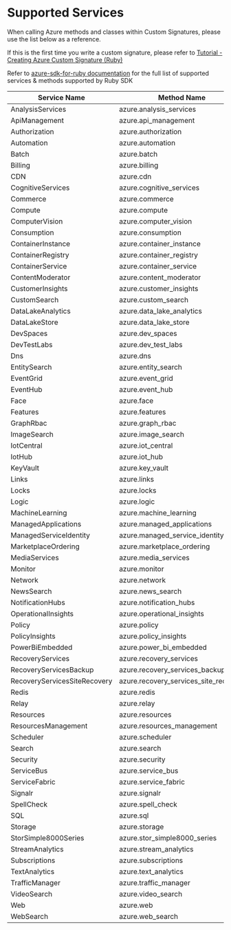 # Supported Services

When calling Azure methods and classes within Custom Signatures, please use the list below as a reference.

If this is the first time you write a custom signature, please refer to [Tutorial - Creating Azure Custom Signature (Ruby)](./tutorial/creating_custom_signature_ruby.md)

Refer to [azure-sdk-for-ruby documentation](https://github.com/Azure/azure-sdk-for-ruby) for the full list of supported services & methods supported by Ruby SDK

| Service Name | Method Name |
|------------|-------------|
| AnalysisServices | azure.analysis_services |
| ApiManagement | azure.api_management |
| Authorization | azure.authorization |
| Automation | azure.automation |
| Batch | azure.batch |
| Billing | azure.billing |
| CDN | azure.cdn |
| CognitiveServices | azure.cognitive_services |
| Commerce | azure.commerce |
| Compute | azure.compute |
| ComputerVision | azure.computer_vision |
| Consumption | azure.consumption |
| ContainerInstance | azure.container_instance |
| ContainerRegistry | azure.container_registry |
| ContainerService | azure.container_service |
| ContentModerator | azure.content_moderator |
| CustomerInsights | azure.customer_insights |
| CustomSearch | azure.custom_search |
| DataLakeAnalytics | azure.data_lake_analytics |
| DataLakeStore | azure.data_lake_store |
| DevSpaces | azure.dev_spaces |
| DevTestLabs | azure.dev_test_labs |
| Dns | azure.dns |
| EntitySearch | azure.entity_search |
| EventGrid | azure.event_grid |
| EventHub | azure.event_hub |
| Face | azure.face |
| Features | azure.features |
| GraphRbac | azure.graph_rbac |
| ImageSearch | azure.image_search |
| IotCentral | azure.iot_central |
| IotHub | azure.iot_hub |
| KeyVault | azure.key_vault |
| Links | azure.links |
| Locks | azure.locks |
| Logic | azure.logic |
| MachineLearning | azure.machine_learning |
| ManagedApplications | azure.managed_applications |
| ManagedServiceIdentity | azure.managed_service_identity |
| MarketplaceOrdering | azure.marketplace_ordering |
| MediaServices | azure.media_services |
| Monitor | azure.monitor |
| Network | azure.network |
| NewsSearch | azure.news_search |
| NotificationHubs | azure.notification_hubs |
| OperationalInsights | azure.operational_insights |
| Policy | azure.policy |
| PolicyInsights | azure.policy_insights |
| PowerBiEmbedded | azure.power_bi_embedded |
| RecoveryServices | azure.recovery_services |
| RecoveryServicesBackup | azure.recovery_services_backup |
| RecoveryServicesSiteRecovery | azure.recovery_services_site_recovery |
| Redis | azure.redis |
| Relay | azure.relay |
| Resources | azure.resources |
| ResourcesManagement | azure.resources_management |
| Scheduler | azure.scheduler |
| Search | azure.search |
| Security | azure.security |
| ServiceBus | azure.service_bus |
| ServiceFabric | azure.service_fabric |
| Signalr | azure.signalr |
| SpellCheck | azure.spell_check |
| SQL | azure.sql |
| Storage | azure.storage |
| StorSimple8000Series | azure.stor_simple8000_series |
| StreamAnalytics | azure.stream_analytics |
| Subscriptions | azure.subscriptions |
| TextAnalytics | azure.text_analytics |
| TrafficManager | azure.traffic_manager |
| VideoSearch | azure.video_search |
| Web | azure.web |
| WebSearch | azure.web_search |
